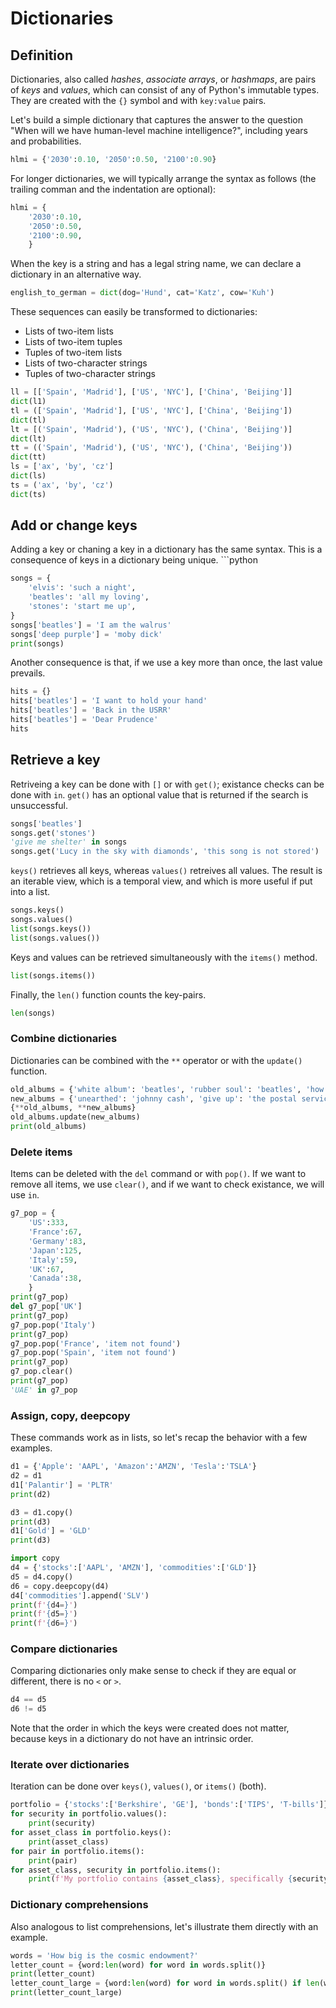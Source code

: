 # Dictionaries

## Definition

Dictionaries, also called _hashes_, _associate arrays_, or _hashmaps_, are pairs of _keys_ and _values_, which can consist of any of Python's immutable types. They are created with the `{}` symbol and with `key:value` pairs.

Let's build a simple dictionary that captures the answer to the question "When will we have human-level machine intelligence?", including years and probabilities.

```python
hlmi = {'2030':0.10, '2050':0.50, '2100':0.90}
```

For longer dictionaries, we will typically arrange the syntax as follows (the trailing comman and the indentation are optional):

```python
hlmi = {
    '2030':0.10,
    '2050':0.50,
    '2100':0.90,
    }
```

When the key is a string and has a legal string name, we can declare a dictionary in an alternative way.

```python
english_to_german = dict(dog='Hund', cat='Katz', cow='Kuh')
```

These sequences can easily be transformed to dictionaries:
- Lists of two-item lists
- Lists of two-item tuples
- Tuples of two-item lists
- Lists of two-character strings
- Tuples of two-character strings

```python
ll = [['Spain', 'Madrid'], ['US', 'NYC'], ['China', 'Beijing']]
dict(l1)
tl = (['Spain', 'Madrid'], ['US', 'NYC'], ['China', 'Beijing'])
dict(tl)
lt = [('Spain', 'Madrid'), ('US', 'NYC'), ('China', 'Beijing')]
dict(lt)
tt = (('Spain', 'Madrid'), ('US', 'NYC'), ('China', 'Beijing'))
dict(tt)
ls = ['ax', 'by', 'cz']
dict(ls)
ts = ('ax', 'by', 'cz')
dict(ts)
```

## Add or change keys

Adding a key or chaning a key in a dictionary has the same syntax. This is a consequence of keys in a dictionary being unique. ```python
```python
songs = {
    'elvis': 'such a night',
    'beatles': 'all my loving',
    'stones': 'start me up',
}
songs['beatles'] = 'I am the walrus'
songs['deep purple'] = 'moby dick'
print(songs)
```

Another consequence is that, if we use a key more than once, the last value prevails.

```python
hits = {}
hits['beatles'] = 'I want to hold your hand'
hits['beatles'] = 'Back in the USRR'
hits['beatles'] = 'Dear Prudence'
hits
```

## Retrieve a key

Retriveing a key can be done with `[]` or with `get()`; existance checks can be done with `in`. `get()` has an optional value that is returned if the search is unsuccessful.

```python
songs['beatles']
songs.get('stones')
'give me shelter' in songs
songs.get('Lucy in the sky with diamonds', 'this song is not stored')
```

`keys()` retrieves all keys, whereas `values()` retreives all values. The result is an iterable view, which is a temporal view, and which is more useful if put into a list.

```python
songs.keys()
songs.values()
list(songs.keys())
list(songs.values())
```

Keys and values can be retrieved simultaneously with the `items()` method.

```python
list(songs.items())
```

Finally, the `len()` function counts the key-pairs.

```python
len(songs)
```

### Combine dictionaries

Dictionaries can be combined with the `**` operator or with the `update()` function.

```python
old_albums = {'white album': 'beatles', 'rubber soul': 'beatles', 'how the west was won': 'led zeppelin'}
new_albums = {'unearthed': 'johnny cash', 'give up': 'the postal service'}
{**old_albums, **new_albums}
old_albums.update(new_albums)
print(old_albums)
```

### Delete items

Items can be deleted with the `del` command or with `pop()`. If we want to remove all items, we use `clear()`, and if we want to check existance, we will use `in`.

```python
g7_pop = {
    'US':333,
    'France':67,
    'Germany':83,
    'Japan':125,
    'Italy':59,
    'UK':67,
    'Canada':38,
    }
print(g7_pop)
del g7_pop['UK']
print(g7_pop)
g7_pop.pop('Italy')
print(g7_pop)
g7_pop.pop('France', 'item not found')
g7_pop.pop('Spain', 'item not found')
print(g7_pop)
g7_pop.clear()
print(g7_pop)
'UAE' in g7_pop
```

### Assign, copy, deepcopy

These commands work as in lists, so let's recap the behavior with a few examples.

```python
d1 = {'Apple': 'AAPL', 'Amazon':'AMZN', 'Tesla':'TSLA'}
d2 = d1
d1['Palantir'] = 'PLTR'
print(d2)
```

```python
d3 = d1.copy()
print(d3)
d1['Gold'] = 'GLD'
print(d3)
```

```python
import copy
d4 = {'stocks':['AAPL', 'AMZN'], 'commodities':['GLD']}
d5 = d4.copy()
d6 = copy.deepcopy(d4)
d4['commodities'].append('SLV')
print(f'{d4=}')
print(f'{d5=}')
print(f'{d6=}')
```

### Compare dictionaries

Comparing dictionaries only make sense to check if they are equal or different, there is no `<` or `>`.

```python
d4 == d5
d6 != d5
```

Note that the order in which the keys were created does not matter, because keys in a dictionary do not have an intrinsic order.

### Iterate over dictionaries

Iteration can be done over `keys()`, `values()`, or `items()` (both).

```python
portfolio = {'stocks':['Berkshire', 'GE'], 'bonds':['TIPS', 'T-bills']}
for security in portfolio.values():
    print(security)
for asset_class in portfolio.keys():
    print(asset_class)
for pair in portfolio.items():
    print(pair)
for asset_class, security in portfolio.items():
    print(f'My portfolio contains {asset_class}, specifically {security}')
```

### Dictionary comprehensions

Also analogous to list comprehensions, let's illustrate them directly with an example.

```python
words = 'How big is the cosmic endowment?'
letter_count = {word:len(word) for word in words.split()}
print(letter_count)
letter_count_large = {word:len(word) for word in words.split() if len(word)>3}
print(letter_count_large)
```